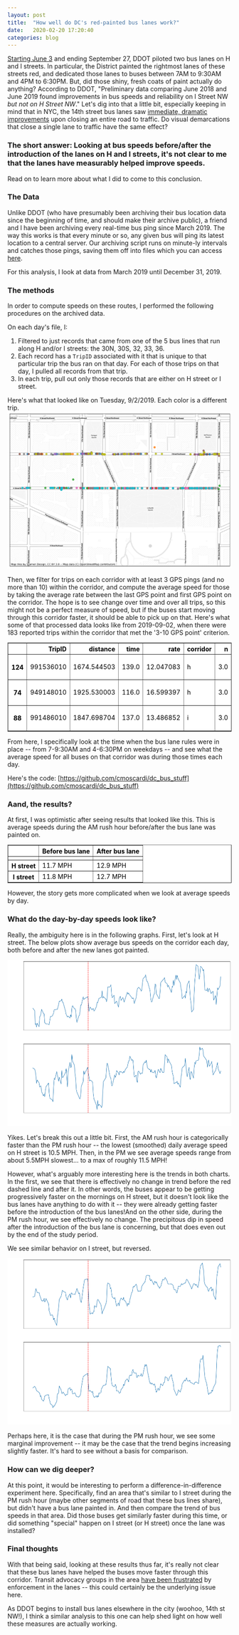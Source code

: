 ```yaml
---
layout: post
title:  "How well do DC's red-painted bus lanes work?"
date:   2020-02-20 17:20:40
categories: blog
---
```


[Starting June 3](https://ddot.dc.gov/page/h-i-streets-nw-bus-lane-pilot) and ending September 27, DDOT piloted two bus lanes on H and I streets. In particular, the District painted the rightmost lanes of these streets red, and dedicated those lanes to buses between 7AM to 9:30AM and 4PM to 6:30PM. But, did those shiny, fresh coats of paint actually do anything? According to DDOT, "Preliminary data comparing June 2018 and June 2019 found improvements in bus speeds and reliability on I Street NW _but not on H Street NW_." Let's dig into that a little bit, especially keeping in mind that in NYC, the 14th street bus lanes saw [immediate, dramatic improvements](https://ny.curbed.com/2019/10/18/20919729/new-york-transportation-bus-lane-transit-priority) upon closing an entire road to traffic. Do visual demarcations that close a single lane to traffic have the same effect?


### The short answer: Looking at bus speeds before/after the introduction of the lanes on H and I streets, it's not clear to me that the lanes have measurably helped improve speeds.

Read on to learn more about what I did to come to this conclusion.

### The Data
Unlike DDOT (who have presumably been archiving their bus location data since the beginning of time, and should make their archive public), a friend and I have been archiving every real-time bus ping since March 2019. The way this works is that every minute or so, any given bus will ping its latest location to a central server. Our archiving script runs on minute-ly intervals and catches those pings, saving them off into files which you can access [here](https://busdata-00-us-west-2.s3-us-west-2.amazonaws.com/). 

For this analysis, I look at data from March 2019 until December 31, 2019.


### The methods
In order to compute speeds on these routes, I performed the following procedures on the archived data.

On each day's file, I:

1. Filtered to just records that came from one of the 5 bus lines that run along H and/or I streets: the 30N, 30S, 32, 33, 36.
2. Each record has a `TripID` associated with it that is unique to that particular trip the bus ran on that day. For each of those trips on that day, I pulled all records from that trip.
3. In each trip, pull out only those records that are either on H street or I street.

Here's what that looked like on Tuesday, 9/2/2019. Each color is a different trip.
![h street gps](/static/images/h_street_gps_map.png)

Then, we filter for trips on each corridor with at least 3 GPS pings (and no more than 10) within the corridor, and compute the average speed for those by taking the average rate between the last GPS point and first GPS point on the corridor. The hope is to see change over time and over all trips, so this might not be a perfect measure of speed, but if the buses start moving through this corridor faster, it should be able to pick up on that. Here's what some of that processed data looks like from 2019-09-02, when there were 183 reported trips within the corridor that met the '3-10 GPS point' criterion.

<table border="1" class="dataframe" style="background-color: white; color: black;">
  <thead>
    <tr style="text-align: right;">
      <th></th>
      <th>TripID</th>
      <th>distance</th>
      <th>time</th>
      <th>rate</th>
      <th>corridor</th>
      <th>n</th>
      <th>start_t</th>
      <th>end_t</th>
    </tr>
  </thead>
  <tbody>
    <tr>
      <th>124</th>
      <td>991536010</td>
      <td>1674.544503</td>
      <td>139.0</td>
      <td>12.047083</td>
      <td>h</td>
      <td>3.0</td>
      <td>2019-09-02 13:31:23</td>
      <td>2019-09-02 13:33:42</td>
    </tr>
    <tr>
      <th>74</th>
      <td>949148010</td>
      <td>1925.530003</td>
      <td>116.0</td>
      <td>16.599397</td>
      <td>h</td>
      <td>3.0</td>
      <td>2019-09-02 06:53:38</td>
      <td>2019-09-02 06:55:34</td>
    </tr>
    <tr>
      <th>88</th>
      <td>991486010</td>
      <td>1847.698704</td>
      <td>137.0</td>
      <td>13.486852</td>
      <td>i</td>
      <td>3.0</td>
      <td>2019-09-02 12:21:33</td>
      <td>2019-09-02 12:23:50</td>
    </tr>
  </tbody>
</table>

From here, I specifically look at the time when the bus lane rules were in place -- from 7-9:30AM and 4-6:30PM on weekdays -- and see what the average speed for all buses on that corridor was during those times each day.

Here's the code: [https://github.com/cmoscardi/dc_bus_stuff](https://github.com/cmoscardi/dc_bus_stuff)

### Aand, the results?
At first, I was optimistic after seeing results that looked like this. This is average speeds during the AM rush hour before/after the bus lane was painted on.
<table border="1" class="dataframe" style="background-color: white; color: black;">
  <thead>
    <tr style="text-align: right;">
      <th></th>
      <th>Before bus lane</th>
      <th>After bus lane</th>
    </tr>
    <tr>
      <th></th>
      <th></th>
      <th></th>
    </tr>
  </thead>
  <tbody>
    <tr>
      <th>H street</th>
      <td>11.7 MPH</td>
      <td>12.9 MPH</td>
    </tr>
    <tr>
      <th>I street</th>
      <td>11.8 MPH</td>
      <td>12.7 MPH</td>
    </tr>
  </tbody>
</table>

However, the story gets more complicated when we look at average speeds by day.


### What do the day-by-day speeds look like?

Really, the ambiguity here is in the following graphs. First, let's look at H street. The below plots show average bus speeds on the corridor each day, both before and after the new lanes got painted.

![slow buses](/static/images/h_street_corridor_timeseries.png)

Yikes. Let's break this out a little bit. First, the AM rush hour is categorically faster than the PM rush hour -- the lowest (smoothed) daily average speed on H street is 10.5 MPH. Then, in the PM we see average speeds range from about 5.5MPH slowest... to a max of roughly 11.5 MPH! 

However, what's arguably more interesting here is the trends in both charts. In the first, we see that there is effectively no change in trend before the red dashed line and after it. In other words, the buses appear to be getting progressively faster on the mornings on H street, but it doesn't look like the bus lanes have anything to do with it -- they were already getting faster before the introduction of the bus lanes!And on the other side, during the PM rush hour, we see effectively no change. The precipitous dip in speed after the introduction of the bus lane is concerning, but that does even out by the end of the study period.


We see similar behavior on I street, but reversed.

![more slow buses](/static/images/i_street_corridor_timeseries.png)

Perhaps here, it is the case that during the PM rush hour, we see some marginal improvement -- it may be the case that the trend begins increasing slightly faster. It's hard to see without a basis for comparison.

### How can we dig deeper?
At this point, it would be interesting to perform a difference-in-difference experiment here. Specifically, find an area that's similar to I street during the PM rush hour (maybe other segments of road that these bus lines share), but didn't have a bus lane painted in. And then compare the trend of bus speeds in that area. Did those buses get similarly faster during this time, or did something "special" happen on I street (or H street) once the lane was installed?



### Final thoughts
With that being said, looking at these results thus far, it's really not clear that these bus lanes have helped the buses move faster through this corridor. Transit advocacy groups in the area [have been frustrated](https://ggwash.org/view/73622/rush-hour-on-a-single-day-nearly-300-violations-in-the-new-h-and-i-bus-only-lanes) by enforcement in the lanes -- this could certainly be the underlying issue here. 

As DDOT begins to install bus lanes elsewhere in the city (woohoo, 14th st NW!), I think a similar analysis to this one can help shed light on how well these measures are actually working.
